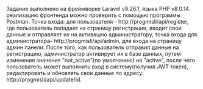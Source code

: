   Задание выполнено на фреймворке Laravel v9.26.1, языка PHP v8.0.14. реализацию фронтенда можно проверить с помощью программы Postman.
Точка входа: для пользователя - http://progmisli/api/register, где пользователь попадает на страницу регистрации, вводит свои данные и отправляет их на активацию администратору, точка входа для администратора-  http://progmisli/api/admin, для входа на страницу админ панели.
 После того, как пользователь отправил данные на регистрацию, администратор активирует их в базе данных, путем изменения значения "not_active"(по умолчанию) на "active", после чего   пользователь может выполнить вход в систему(получив JWT токен), редактировать и обновлять свои данные по адресу: http://progmisli/api/update/id. 
